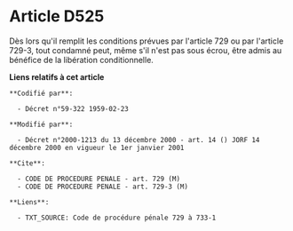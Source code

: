# Article D525

Dès lors qu'il remplit les conditions prévues par l'article 729 ou par l'article 729-3, tout condamné peut, même s'il n'est
pas sous écrou, être admis au bénéfice de la libération conditionnelle.

**Liens relatifs à cet article**

	**Codifié par**:

	  - Décret n°59-322 1959-02-23

	**Modifié par**:

	  - Décret n°2000-1213 du 13 décembre 2000 - art. 14 () JORF 14 décembre 2000 en vigueur le 1er janvier 2001

	**Cite**:

	  - CODE DE PROCEDURE PENALE - art. 729 (M)
	  - CODE DE PROCEDURE PENALE - art. 729-3 (M)

	**Liens**:

	  - TXT_SOURCE: Code de procédure pénale 729 à 733-1
